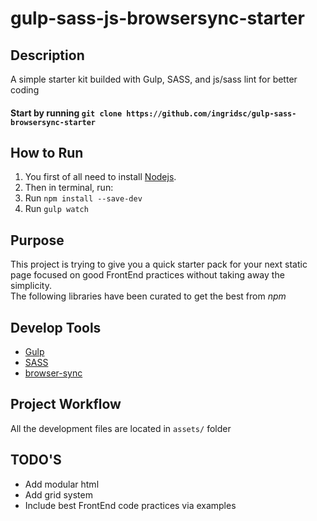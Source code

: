 # gulp-sass-js-browsersync-starter

## Description

A simple starter kit builded with Gulp, SASS, and js/sass lint for better coding

#### Start by running `git clone https://github.com/ingridsc/gulp-sass-browsersync-starter`

## How to Run
1. You first of all need to install  [Nodejs](https://nodejs.org).
1. Then in terminal, run:
1. Run `npm install --save-dev`
1. Run `gulp watch`


## Purpose

This project is trying to give you a quick starter pack for your next static page focused on good FrontEnd practices without taking away the simplicity.\
The following libraries have been curated to get the best from *npm*

## Develop Tools

* [Gulp](https://gulpjs.com/)
* [SASS](http://sass-lang.com/)
* [browser-sync](https://browsersync.io/)

## Project Workflow

All the development files are located in `assets/` folder


## TODO'S

* Add modular html
* Add grid system
* Include best FrontEnd code practices via examples


